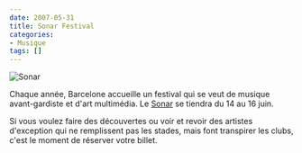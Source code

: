 ```yaml
---
date: 2007-05-31
title: Sonar Festival
categories:
- Musique
tags: []
---
```

<img src="https://dlgjp9x71cipk.cloudfront.net/2007/05/sonar.png" alt="Sonar" />

Chaque année, Barcelone accueille un festival qui se veut de musique avant-gardiste et d'art multimédia. Le <a href="https://www.sonar.es/" title="Le site du Festival Sonar">Sonar</a> se tiendra du 14 au 16 juin.

Si vous voulez faire des découvertes ou voir et revoir des artistes d'exception qui ne remplissent pas les stades, mais font transpirer les clubs, c'est le moment de réserver votre billet.
